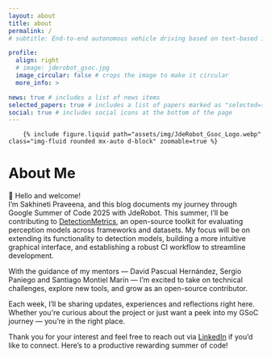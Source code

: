 ```yaml
---
layout: about
title: about
permalink: /
# subtitle: End-to-end autonomous vehicle driving based on text-based instructions

profile:
  align: right
  # image: jderobot_gsoc.jpg
  image_circular: false # crops the image to make it circular
  more_info: >

news: true # includes a list of news items
selected_papers: true # includes a list of papers marked as "selected={true}"
social: true # includes social icons at the bottom of the page
---
```


        {% include figure.liquid path="assets/img/JdeRobot_Gsoc_Logo.webp" class="img-fluid rounded mx-auto d-block" zoomable=true %}


# About Me

👋 Hello and welcome!  
I’m Sakhineti Praveena, and this blog documents my journey through Google Summer of Code 2025 with JdeRobot. This summer, I’ll be contributing to [DetectionMetrics](https://github.com/JdeRobot/DetectionMetrics/tree/master), an open-source toolkit for evaluating perception models across frameworks and datasets. My focus will be on extending its  functionality to detection models, building a more intuitive graphical interface, and establishing a robust CI workflow to streamline development.

With the guidance of my mentors — David Pascual Hernández, Sergio Paniego and Santiago Montiel Marín — I’m excited to take on technical challenges, explore new tools, and grow as an open-source contributor.

Each week, I’ll be sharing updates, experiences and reflections right here. Whether you're curious about the project or just want a peek into my GSoC journey — you’re in the right place.

Thank you for your interest and feel free to reach out via [LinkedIn](https://www.linkedin.com/in/sakhinetipraveena/) if you’d like to connect. Here’s to a productive rewarding summer of code!



